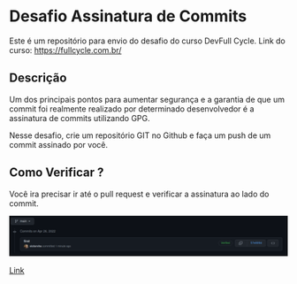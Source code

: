 # Desafio Assinatura de Commits

Este é um repositório para envio do desafio do curso DevFull Cycle. Link do curso: https://fullcycle.com.br/

## Descrição

Um dos principais pontos para aumentar segurança e a garantia de que um commit foi realmente realizado por determinado desenvolvedor é a assinatura de commits utilizando GPG.

Nesse desafio, crie um repositório GIT no Github e faça um push de um commit assinado por você.

## Como Verificar ?

Você ira precisar ir até o pull request e verificar a assinatura ao lado do commit.

![GPG Signature](gpgsignature.png?raw=true "GPG Signature")

[Link](https://github.com/victorvhs/commit_sing/commit/57e009d46fa282c6c6dfdad7563ef760d3006804)